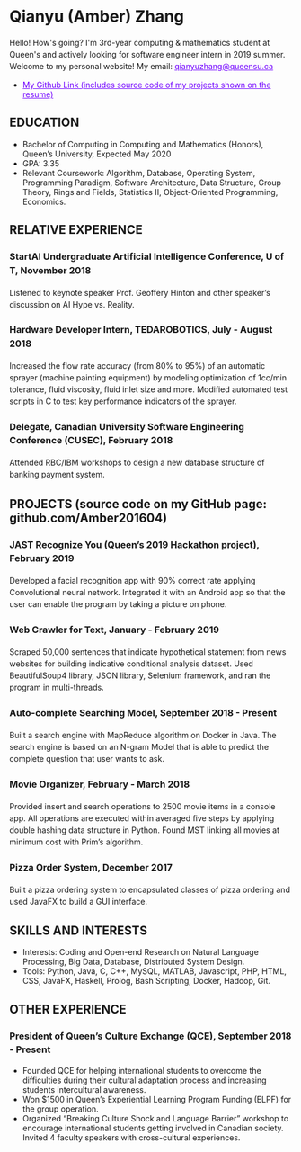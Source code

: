 
<style>
  h1 a {display: none;}
  .container-lg {min-width: 200px; max-width: 750px; padding: 45px;}
  h1 {font-style: bold;}
  h3,h4,h5,h6,p {line-height: 1.5em;}
  a {color: #7100FF}
  
</style>

# Qianyu (Amber) Zhang
 
Hello! How's going? I'm 3rd-year computing & mathematics student at Queen's and actively looking for software engineer intern in 2019 summer. Welcome to my personal website!
My email: qianyuzhang@queensu.ca
- [My Github Link (includes source code of my projects shown on the resume)](https://github.com/Amber201604)

## EDUCATION
- Bachelor of Computing in Computing and Mathematics (Honors), Queen’s University, Expected May 2020
- GPA: 3.35
- Relevant Coursework: Algorithm, Database, Operating System, Programming Paradigm, Software Architecture, Data Structure, Group Theory, Rings and Fields, Statistics II, Object-Oriented Programming, Economics.



## RELATIVE EXPERIENCE
### StartAI Undergraduate Artificial Intelligence Conference,  U of T, November 2018
Listened to keynote speaker Prof. Geoffery Hinton and other speaker’s discussion on AI Hype vs. Reality.

### Hardware Developer Intern, TEDAROBOTICS, July - August 2018
Increased the flow rate accuracy (from 80% to 95%) of an automatic sprayer (machine painting equipment) by modeling optimization of 1cc/min tolerance, fluid viscosity, fluid inlet size and more. Modified automated test scripts in C to test key performance indicators of the sprayer.

### Delegate, Canadian University Software Engineering Conference (CUSEC), February 2018
Attended RBC/IBM workshops to design a new database structure of banking payment system.


## PROJECTS (source code on my GitHub page: github.com/Amber201604)

### JAST Recognize You (Queen’s 2019 Hackathon project), February 2019
Developed a facial recognition app with 90% correct rate applying Convolutional neural network. Integrated it with an Android app so that the user can enable the program by taking a picture on phone.

### Web Crawler for Text, January - February 2019
Scraped 50,000 sentences that indicate hypothetical statement from news websites for building indicative conditional analysis dataset. Used BeautifulSoup4 library, JSON library, Selenium framework, and ran the program in multi-threads.

### Auto-complete Searching  Model, September 2018 - Present
Built a search engine with MapReduce algorithm on Docker in Java. The search engine is based on an N-gram Model that is able to predict the complete question that user wants to ask.

### Movie Organizer, February - March 2018
Provided insert and search operations to 2500 movie items in a console app. All operations are executed within averaged five steps by applying double hashing data structure in Python. Found MST linking all movies at minimum cost with Prim’s algorithm.

### Pizza Order System, December 2017
Built a pizza ordering system to encapsulated classes of pizza ordering and used JavaFX to build a GUI interface.


## SKILLS AND INTERESTS
- Interests: Coding and Open-end Research on Natural Language Processing, Big Data, Database, Distributed System Design.
- Tools: Python, Java, C, C++, MySQL, MATLAB, Javascript, PHP, HTML, CSS,  JavaFX, Haskell, Prolog, Bash Scripting, Docker, Hadoop, Git.


## OTHER EXPERIENCE
### President of Queen’s Culture Exchange (QCE), September 2018 - Present
- Founded QCE for helping international students to overcome the difficulties during their cultural adaptation process and increasing students intercultural awareness.
- Won $1500 in Queen’s Experiential Learning Program Funding (ELPF) for the group operation.
- Organized “Breaking Culture Shock and Language Barrier” workshop to encourage international students getting involved in Canadian society. Invited 4 faculty speakers with cross-cultural experiences.



